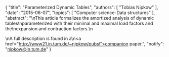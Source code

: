 {
    "title": "Parameterized Dynamic Tables",
    "authors": [
        "Tobias Nipkow"
    ],
    "date": "2015-06-07",
    "topics": [
        "Computer science-Data structures"
    ],
    "abstract": "\nThis article formalizes the amortized analysis of dynamic tables\nparameterized with their minimal and maximal load factors and the\nexpansion and contraction factors.\n<P>\nA full description is found in a\n<a href=\"http://www21.in.tum.de/~nipkow/pubs\">companion paper</a>.",
    "notify": "nipkow@in.tum.de"
}